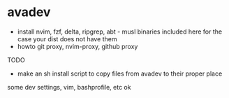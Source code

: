 # avadev

- install nvim, fzf, delta, ripgrep, abt - musl binaries included here for the case your dist does not have them
- howto git proxy, nvim-proxy, github proxy

TODO
- make an sh install script to copy files from avadev to their proper place

some dev settings, vim, bashprofile, etc
ok
